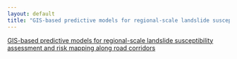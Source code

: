 ```yaml
---
layout: default
title: "GIS-based predictive models for regional-scale landslide susceptibility assessment and risk mapping along road corridors"
---
```


[GIS-based predictive models for regional-scale landslide susceptibility assessment and risk mapping along road corridors](https://www.tandfonline.com/doi/pdf/10.1080/19475705.2017.1292411)

